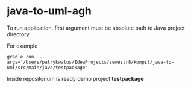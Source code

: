 # java-to-uml-agh

To run application, first argument must be absolute path to Java project directory

For example

```
gradle run  --args='/Users/patrykwalus/IdeaProjects/semestr8/kompil/java-to-uml/src/main/java/testpackage'
```

Inside repositorium is ready demo project **testpackage**
